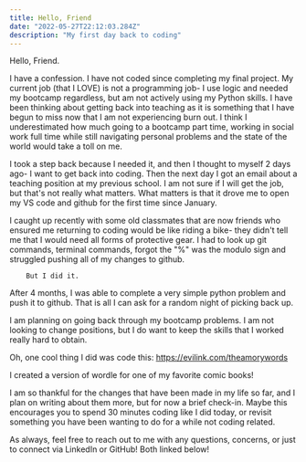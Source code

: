 ```yaml
---
title: Hello, Friend
date: "2022-05-27T22:12:03.284Z"
description: "My first day back to coding"
---
```


Hello, Friend.

I have a confession. I have not coded since completing my final project. My current job (that I LOVE) is not a programming job- I use logic and needed my bootcamp regardless, but am not actively using my Python skills. I have been thinking about getting back into teaching as it is something that I have begun to miss now that I am not experiencing burn out. I think I underestimated how much going to a bootcamp part time, working in social work full time while still navigating personal problems and the state of the world would take a toll on me.

I took a step back because I needed it, and then I thought to myself 2 days ago- I want to get back into coding. Then the next day I got an email about a teaching position at my previous school. I am not sure if I will get the job, but that's not really what matters. What matters is that it drove me to open my VS code and github for the first time since January.

I caught up recently with some old classmates that are now friends who ensured me returning to coding would be like riding a bike- they didn't tell me that I would need all forms of protective gear. I had to look up git commands, terminal commands, forgot the "%" was the modulo sign and struggled pushing all of my changes to github.

		But I did it.

After 4 months, I was able to complete a very simple python problem and push it to github. That is all I can ask for a random night of picking back up.

I am planning on going back through my bootcamp problems. I am not looking to change positions, but I do want to keep the skills that I worked really hard to obtain.

Oh, one cool thing I did was code this: 
https://evilink.com/theamorywords

I created a version of wordle for one of my favorite comic books! 

I am so thankful for the changes that have been made in my life so far, and I plan on writing about them more, but for now a brief check-in. Maybe this encourages you to spend 30 minutes coding like I did today, or revisit something you have been wanting to do for a while not coding related. 

As always, feel free to reach out to me with any questions, concerns, or just to connect via LinkedIn or GitHub! Both linked below!